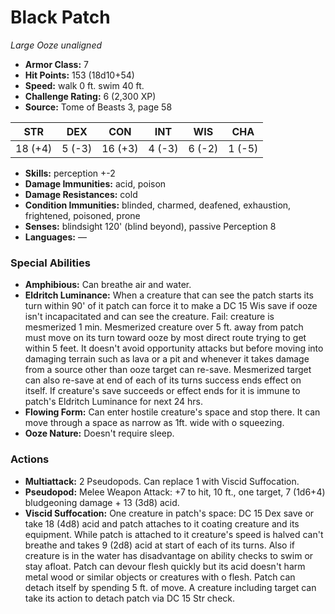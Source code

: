 # Black Patch

*Large* *Ooze* *unaligned*

- **Armor Class:** 7
- **Hit Points:** 153 (18d10+54)
- **Speed:** walk 0 ft. swim 40 ft.
- **Challenge Rating:** 6 (2,300 XP)
- **Source:** Tome of Beasts 3, page 58

| STR | DEX | CON | INT | WIS | CHA |
| --- | --- | --- | --- | --- | --- |
| 18 (+4) | 5 (-3) | 16 (+3) | 4 (-3) | 6 (-2) | 1 (-5) |

- **Skills:** perception +-2
- **Damage Immunities:** acid, poison
- **Damage Resistances:** cold
- **Condition Immunities:** blinded, charmed, deafened, exhaustion, frightened, poisoned, prone
- **Senses:** blindsight 120' (blind beyond), passive Perception 8
- **Languages:** —

### Special Abilities

- **Amphibious:** Can breathe air and water.
- **Eldritch Luminance:** When a creature that can see the patch starts its turn within 90' of it patch can force it to make a DC 15 Wis save if ooze isn't incapacitated and can see the creature. Fail: creature is mesmerized 1 min. Mesmerized creature over 5 ft. away from patch must move on its turn toward ooze by most direct route trying to get within 5 feet. It doesn't avoid opportunity attacks but before moving into damaging terrain such as lava or a pit and whenever it takes damage from a source other than ooze target can re-save. Mesmerized target can also re-save at end of each of its turns success ends effect on itself. If creature's save succeeds or effect ends for it is immune to patch's Eldritch Luminance for next 24 hrs.
- **Flowing Form:** Can enter hostile creature's space and stop there. It can move through a space as narrow as 1ft. wide with o squeezing.
- **Ooze Nature:** Doesn't require sleep.

### Actions

- **Multiattack:** 2 Pseudopods. Can replace 1 with Viscid Suffocation.
- **Pseudopod:** Melee Weapon Attack: +7 to hit, 10 ft., one target, 7 (1d6+4) bludgeoning damage + 13 (3d8) acid.
- **Viscid Suffocation:** One creature in patch's space: DC 15 Dex save or take 18 (4d8) acid and patch attaches to it coating creature and its equipment. While patch is attached to it creature's speed is halved can't breathe and takes 9 (2d8) acid at start of each of its turns. Also if creature is in the water has disadvantage on ability checks to swim or stay afloat. Patch can devour flesh quickly but its acid doesn't harm metal wood or similar objects or creatures with o flesh. Patch can detach itself by spending 5 ft. of move. A creature including target can take its action to detach patch via DC 15 Str check.


